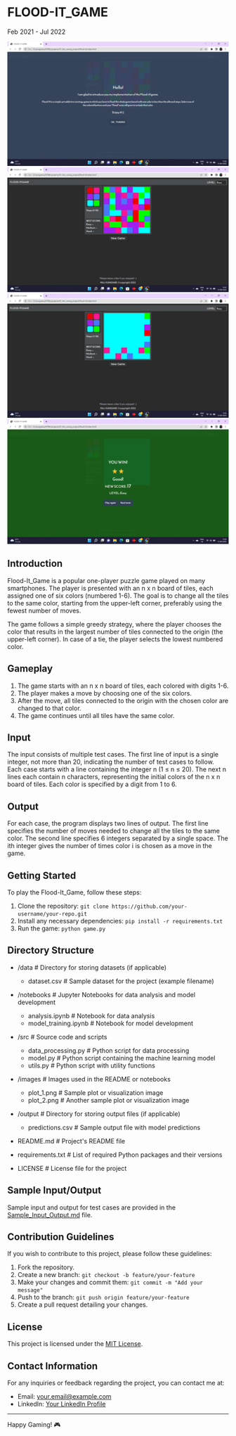 # FLOOD-IT_GAME

Feb 2021 - Jul 2022

![Game Screenshot 1](Screenshot/Screenshot%20(60).png)
![Game Screenshot 2](Screenshot/Screenshot%20(61).png)
![Game Screenshot 3](Screenshot/Screenshot%20(62).png)
![Game Screenshot 4](Screenshot/Screenshot%20(63).png)


## Introduction

Flood-It_Game is a popular one-player puzzle game played on many smartphones. The player is presented with an n x n board of tiles, each assigned one of six colors (numbered 1-6). The goal is to change all the tiles to the same color, starting from the upper-left corner, preferably using the fewest number of moves.

The game follows a simple greedy strategy, where the player chooses the color that results in the largest number of tiles connected to the origin (the upper-left corner). In case of a tie, the player selects the lowest numbered color.

## Gameplay

1. The game starts with an n x n board of tiles, each colored with digits 1-6.
2. The player makes a move by choosing one of the six colors.
3. After the move, all tiles connected to the origin with the chosen color are changed to that color.
4. The game continues until all tiles have the same color.

## Input

The input consists of multiple test cases. The first line of input is a single integer, not more than 20, indicating the number of test cases to follow. Each case starts with a line containing the integer n (1 ≤ n ≤ 20). The next n lines each contain n characters, representing the initial colors of the n x n board of tiles. Each color is specified by a digit from 1 to 6.

## Output

For each case, the program displays two lines of output. The first line specifies the number of moves needed to change all the tiles to the same color. The second line specifies 6 integers separated by a single space. The ith integer gives the number of times color i is chosen as a move in the game.

## Getting Started

To play the Flood-It_Game, follow these steps:

1. Clone the repository: `git clone https://github.com/your-username/your-repo.git`
2. Install any necessary dependencies: `pip install -r requirements.txt`
3. Run the game: `python game.py`

## Directory Structure

- /data             # Directory for storing datasets (if applicable)
    - dataset.csv   # Sample dataset for the project (example filename)

- /notebooks        # Jupyter Notebooks for data analysis and model development
    - analysis.ipynb    # Notebook for data analysis
    - model_training.ipynb   # Notebook for model development

- /src              # Source code and scripts
    - data_processing.py   # Python script for data processing
    - model.py             # Python script containing the machine learning model
    - utils.py             # Python script with utility functions

- /images           # Images used in the README or notebooks
    - plot_1.png      # Sample plot or visualization image
    - plot_2.png      # Another sample plot or visualization image

- /output           # Directory for storing output files (if applicable)
    - predictions.csv    # Sample output file with model predictions

- README.md         # Project's README file
- requirements.txt  # List of required Python packages and their versions
- LICENSE           # License file for the project

## Sample Input/Output

Sample input and output for test cases are provided in the [Sample_Input_Output.md](Sample_Input_Output.md) file.

## Contribution Guidelines

If you wish to contribute to this project, please follow these guidelines:

1. Fork the repository.
2. Create a new branch: `git checkout -b feature/your-feature`
3. Make your changes and commit them: `git commit -m "Add your message"`
4. Push to the branch: `git push origin feature/your-feature`
5. Create a pull request detailing your changes.

## License

This project is licensed under the [MIT License](LICENSE.md).

## Contact Information

For any inquiries or feedback regarding the project, you can contact me at:

- Email: your.email@example.com
- LinkedIn: [Your LinkedIn Profile](https://www.linkedin.com/in/dkteriteshkumarkandane/)

---

Happy Gaming! 🎮


